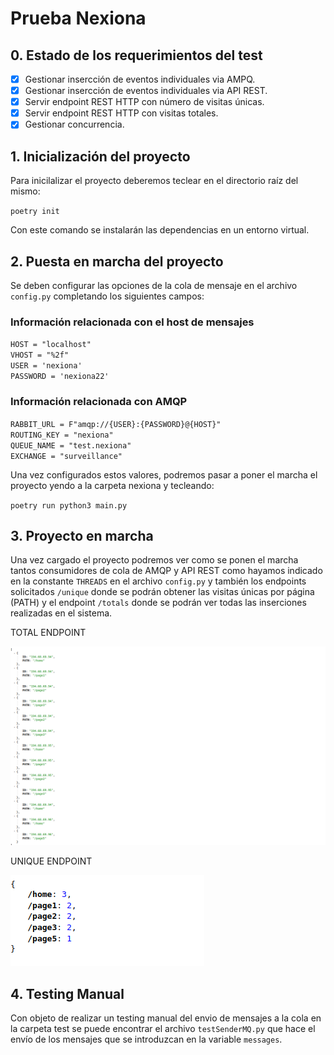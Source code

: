 # Prueba Nexiona

## 0. Estado de los requerimientos del test

- [X] Gestionar insercción de eventos individuales via AMPQ.
- [X] Gestionar insercción de eventos individuales via API REST.
- [X] Servir endpoint REST HTTP con número de visitas únicas.
- [X] Servir endpoint REST HTTP con visitas totales.
- [X] Gestionar concurrencia.

## 1. Inicialización del proyecto

Para inicilalizar el proyecto deberemos teclear en el directorio raíz del mismo:

`poetry init`

Con este comando se instalarán las dependencias en un entorno virtual.

## 2. Puesta en marcha del proyecto

Se deben configurar las opciones de la cola de mensaje en el archivo `config.py` completando los siguientes campos:

### Información relacionada con el host de mensajes
`HOST = "localhost"`  
`VHOST = "%2f"`  
`USER = 'nexiona'`  
`PASSWORD = 'nexiona22'`

### Información relacionada con AMQP
`RABBIT_URL = F"amqp://{USER}:{PASSWORD}@{HOST}"`  
`ROUTING_KEY = "nexiona"`  
`QUEUE_NAME = "test.nexiona"`  
`EXCHANGE = "surveillance"`  

Una vez configurados estos valores, podremos pasar a poner el marcha el proyecto yendo a la carpeta nexiona y tecleando:

`poetry run python3 main.py`

## 3. Proyecto en marcha

Una vez cargado el proyecto podremos ver como se ponen el marcha tantos consumidores de cola de AMQP y API REST como hayamos indicado en la constante `THREADS` en el archivo `config.py` y también los endpoints solicitados `/unique` donde se podrán obtener las visitas únicas por página (PATH) y el endpoint `/totals` donde se podrán ver todas las inserciones realizadas en el sistema.

TOTAL ENDPOINT

![completed image](images/total.png)

UNIQUE ENDPOINT

![completed image](images/unique.png)

## 4. Testing Manual

Con objeto de realizar un testing manual del envio de mensajes a la cola en la carpeta test se puede encontrar el archivo `testSenderMQ.py` que hace el envío de los mensajes que se introduzcan en la variable `messages`.
